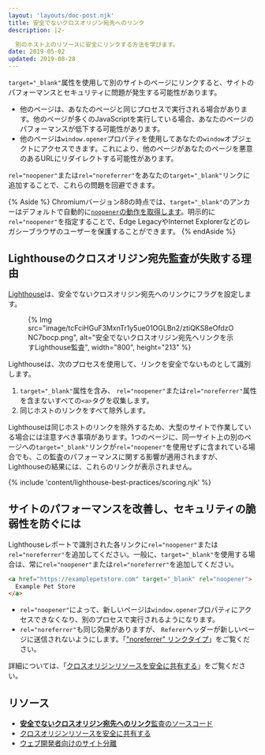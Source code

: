 ```yaml
---
layout: 'layouts/doc-post.njk'
title: 安全でないクロスオリジン宛先へのリンク
description: |2-

  別のホスト上のリソースに安全にリンクする方法を学びます。
date: 2019-05-02
updated: 2019-08-28
---
```


`target="_blank"`属性を使用して別のサイトのページにリンクすると、サイトのパフォーマンスとセキュリティに問題が発生する可能性があります。

- 他のページは、あなたのページと同じプロセスで実行される場合があります。他のページが多くのJavaScriptを実行している場合、あなたのページのパフォーマンスが低下する可能性があります。
- 他のページは`window.opener`プロパティを使用してあなたの`window`オブジェクトにアクセスできます。これにより、他のページがあなたのページを悪意のあるURLにリダイレクトする可能性があります。

`rel="noopener"`または`rel="noreferrer"`をあなたの`target="_blank"`リンクに追加することで、これらの問題を回避できます。

{% Aside %} Chromiumバージョン88の時点では、`target="_blank"`のアンカーはデフォルトで自動的に[`noopener`の動作を取得します](https://www.chromestatus.com/feature/6140064063029248)。明示的に`rel="noopener"`を指定することで、Edge LegacyやInternet Explorerなどのレガシーブラウザのユーザーを保護することができます。 {% endAside %}

## Lighthouseのクロスオリジン宛先監査が失敗する理由

[Lighthouse](https://developers.google.com/web/tools/lighthouse/)は、安全でないクロスオリジン宛先へのリンクにフラグを設定します。

<figure>{% Img src="image/tcFciHGuF3MxnTr1y5ue01OGLBn2/ztiQKS8eOfdzONC7bocp.png", alt="安全でないクロスオリジン宛先へリンクを示すLighthouse監査", width="800", height="213" %}</figure>

Lighthouseは、次のプロセスを使用して、リンクを安全でないものとして識別します。

1. `target="_blank"`属性を含み、 `rel="noopener"`または`rel="noreferrer"`属性を含まないすべての`<a>`タグを収集します。
2. 同じホストのリンクをすべて除外します。

Lighthouseは同じホストのリンクを除外するため、大型のサイトで作業している場合には注意すべき事項があります。1つのページに、同一サイト上の別のページへの`target="_blank"`リンクが`rel="noopener"`を使用せずに含まれている場合でも、この監査のパフォーマンスに関する影響が適用されますが、Lighthouseの結果には、これらのリンクが表示されません。

{% include 'content/lighthouse-best-practices/scoring.njk' %}

## サイトのパフォーマンスを改善し、セキュリティの脆弱性を防ぐには

Lighthouseレポートで識別された各リンクに`rel="noopener"`または`rel="noreferrer"`を追加してください。一般に、`target="_blank"`を使用する場合は、常に`rel="noopener"`または`rel="noreferrer"`を追加してください。

```html
<a href="https://examplepetstore.com" target="_blank" rel="noopener">
  Example Pet Store
</a>
```

- `rel="noopener"`によって、新しいページは`window.opener`プロパティにアクセスできなくなり、別のプロセスで実行されるようになります。
- `rel="noreferrer"`も同じ効果がありますが、 `Referer`ヘッダーが新しいページに送信されないようにします。「["noreferrer" リンクタイプ](https://html.spec.whatwg.org/multipage/links.html#link-type-noreferrer)」をご覧ください。

詳細については、「[クロスオリジンリソースを安全に共有する](https://web.dev/cross-origin-resource-sharing/)」をご覧ください。

## リソース

- [**安全でないクロスオリジン宛先へのリンク**監査のソースコード](https://github.com/GoogleChrome/lighthouse/blob/master/lighthouse-core/audits/dobetterweb/external-anchors-use-rel-noopener.js)
- [クロスオリジンリソースを安全に共有する](https://web.dev/cross-origin-resource-sharing/)
- [ウェブ開発者向けのサイト分離](https://developers.google.com/web/updates/2018/07/site-isolation)
